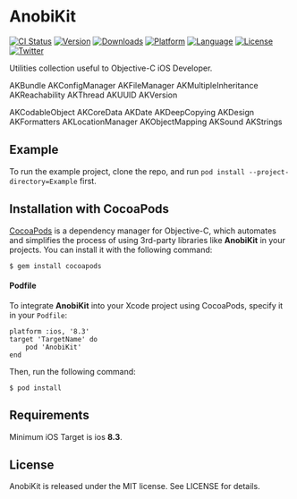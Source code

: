 # AnobiKit

[![CI Status](http://img.shields.io/travis/Anobisoft/AnobiKit.svg?style=flat)](https://travis-ci.org/Anobisoft/AnobiKit)
[![Version](https://img.shields.io/cocoapods/v/AnobiKit.svg?style=flat)](http://cocoapods.org/pods/AnobiKit)
[![Downloads](https://img.shields.io/cocoapods/dt/AnobiKit.svg)](http://cocoapods.org/pods/AnobiKit)
[![Platform](https://img.shields.io/cocoapods/p/AnobiKit.svg?style=flat)](http://cocoapods.org/pods/AnobiKit)
[![Language](https://img.shields.io/github/languages/top/Anobisoft/AnobiKit.svg)](https://github.com/Anobisoft/AnobiKit)
[![License](https://img.shields.io/cocoapods/l/AnobiKit.svg?style=flat)](http://cocoapods.org/pods/AnobiKit)
[![Twitter](https://img.shields.io/badge/twitter-@Anobisoft-blue.svg?style=flat)](http://twitter.com/Anobisoft)

Utilities collection useful to Objective-C iOS Developer.

AKBundle
AKConfigManager
AKFileManager
AKMultipleInheritance
AKReachability
AKThread
AKUUID
AKVersion

AKCodableObject
AKCoreData
AKDate
AKDeepCopying
AKDesign
AKFormatters
AKLocationManager
AKObjectMapping
AKSound
AKStrings


## Example

To run the example project, clone the repo, and run `pod install --project-directory=Example` first.

## Installation with CocoaPods
[CocoaPods](http://cocoapods.org/) is a dependency manager for Objective-C, which automates and simplifies the process of using 3rd-party libraries like **AnobiKit** in your projects. You can install it with the following command:
```
$ gem install cocoapods
```
#### Podfile
To integrate **AnobiKit** into your Xcode project using CocoaPods, specify it in your `Podfile`:

```
platform :ios, '8.3'
target 'TargetName' do
    pod 'AnobiKit'
end
```
Then, run the following command:
```
$ pod install
```
## Requirements
Minimum iOS Target is ios **8.3**.

## License
AnobiKit is released under the MIT license. See LICENSE for details.
